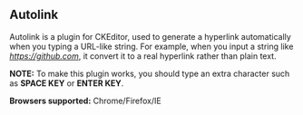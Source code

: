 ## Autolink
Autolink is a plugin for CKEditor, used to generate a hyperlink automatically when you typing a URL-like string.
For example, when you input a string like *https://github.com*, it convert it to a real hyperlink rather than
plain text.

**NOTE:** To make this plugin works, you should type an extra character such as **SPACE KEY** or **ENTER KEY**.

**Browsers supported:** Chrome/Firefox/IE
